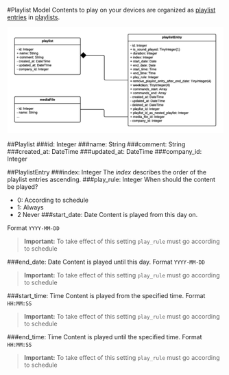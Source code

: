 #Playlist Model
Contents to play on your devices are organized as [playlist entries](#playlistentry) in [playlists](#playlist).

![playlist model class diagram](./images/playlist.png)

##Playlist
###id: Integer
###name: String
###comment: String
###created_at: DateTime
###updated_at: DateTime
###company_id: Integer

##PlaylistEntry
###index: Integer
The *index* describes the order of the playlist entries ascending.
###play_rule: Integer
When should the content be played?
- 0: According to schedule
- 1: Always
- 2 Never
###start_date: Date
Content is played from this day on.

Format `YYYY-MM-DD`
>**Important:** To take effect of this setting `play_rule` must go according to schedule

###end_date: Date
Content is played until this day. Format `YYYY-MM-DD`
>**Important:** To take effect of this setting `play_rule` must go according to schedule

###start_time: Time
Content is played from the specified time. Format `HH:MM:SS`
>**Important:** To take effect of this setting `play_rule` must go according to schedule

###end_time: Time
Content is played until the specified time. Format `HH:MM:SS`
>**Important:** To take effect of this setting `play_rule` must go according to schedule



